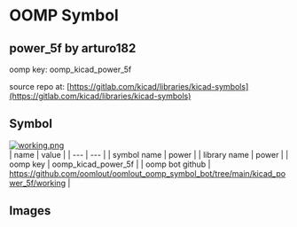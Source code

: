 # OOMP Symbol  
## power_5f  by arturo182  
  
oomp key: oomp_kicad_power_5f  
  
source repo at: [https://gitlab.com/kicad/libraries/kicad-symbols](https://gitlab.com/kicad/libraries/kicad-symbols)  
## Symbol  
  
[![working.png](working_600.png)](working.png)  
| name | value | 
| --- | --- | 
| symbol name | power | 
| library name | power | 
| oomp key | oomp_kicad_power_5f | 
| oomp bot github | https://github.com/oomlout/oomlout_oomp_symbol_bot/tree/main/kicad_power_5f/working | 
## Images  

